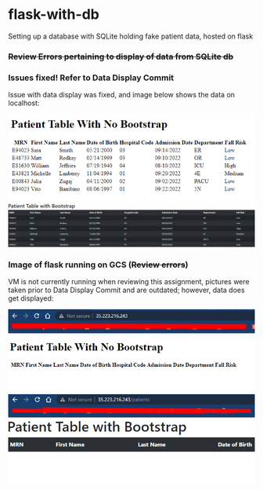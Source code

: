 # flask-with-db
Setting up a database with SQLite holding fake patient data, hosted on flask


### ~~Review Errors pertaining to display of data from SQLite db~~

### Issues fixed!  Refer to Data Display Commit 

Issue with data display was fixed, and image below shows the data on localhost:

![gcs index](/images/lh1.png)
![gcs patients](/images/pt2.png)


### Image of flask running on GCS (~~Review errors~~) 
VM is not currently running when reviewing this assignment, pictures were taken prior to Data Display Commit and are outdated; however, data does get displayed:

![gcs index](/images/gcsindex.png)
![gcs patients](/images/gcspatients.png)
